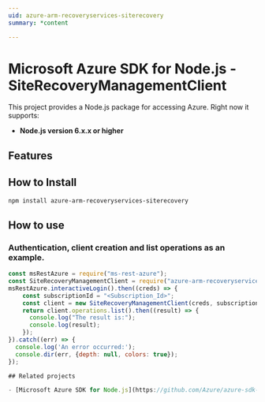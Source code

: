 ```yaml
---
uid: azure-arm-recoveryservices-siterecovery
summary: *content

---
```

# Microsoft Azure SDK for Node.js - SiteRecoveryManagementClient
This project provides a Node.js package for accessing Azure. Right now it supports:
- **Node.js version 6.x.x or higher**

## Features


## How to Install

```bash
npm install azure-arm-recoveryservices-siterecovery
```

## How to use

### Authentication, client creation and list operations as an example.

```javascript
const msRestAzure = require("ms-rest-azure");
const SiteRecoveryManagementClient = require("azure-arm-recoveryservices-siterecovery");
msRestAzure.interactiveLogin().then((creds) => {
    const subscriptionId = "<Subscription_Id>";
    const client = new SiteRecoveryManagementClient(creds, subscriptionId);
    return client.operations.list().then((result) => {
      console.log("The result is:");
      console.log(result);
    });
}).catch((err) => {
  console.log('An error occurred:');
  console.dir(err, {depth: null, colors: true});
});

## Related projects

- [Microsoft Azure SDK for Node.js](https://github.com/Azure/azure-sdk-for-node)
